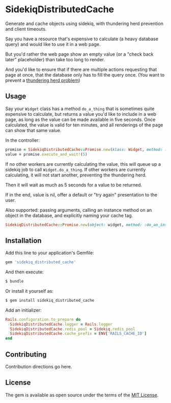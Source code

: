 # SidekiqDistributedCache

Generate and cache objects using sidekiq, with thundering herd prevention and client timeouts.

Say you have a resource that's expensive to calculate (a heavy database query) and would like to use it in a web page.

But you'd rather the web page show an empty value (or a "check back later" placeholder) than take too long to render.

And you'd like to ensure that if there are multiple actions requesting that page at once, that the database only has to fill the query once.  (You want to prevent a [thundering herd problem](https://en.wikipedia.org/wiki/Thundering_herd_problem))

## Usage

Say your `Widget` class has a method `do_a_thing` that is sometimes quite expensive to calculate, but returns a value you'd like to include in a web page, as long as the value can be made available in five seconds.  Once calculated, the value is valid for ten minutes, and all renderings of the page can show that same value.

In the controller:

```ruby
promise = SidekiqDistributedCache::Promise.new(klass: Widget, method: :do_a_thing, expires_in: 10 * 60)
value = promise.execute_and_wait!(5)
```

If no other workers are currently calculating the value, this will queue up a sidekiq job to call `Widget.do_a_thing`.  If other workers are currently calculating, it will not start another, preventing the thundering herd.

Then it will wait as much as 5 seconds for a value to be returned.

If in the end, value is nil, offer a default or "try again" presentation to the user.

Also supported: passing arguments, calling an instance method on an object in the database, and explicitly naming your cache tag.

```ruby
SidekiqDistributedCache::Promise.new(object: widget, method: :do_an_instance_thing, args: ['fun', 12], expires_in: 10 * 60)
```

## Installation
Add this line to your application's Gemfile:

```ruby
gem 'sidekiq_distributed_cache'
```

And then execute:
```bash
$ bundle
```

Or install it yourself as:
```bash
$ gem install sidekiq_distributed_cache
```

Add an initializer:
```ruby
Rails.configuration.to_prepare do
  SidekiqDistributedCache.logger = Rails.logger
  SidekiqDistributedCache.redis_pool = Sidekiq.redis_pool
  SidekiqDistributedCache.cache_prefix = ENV['RAILS_CACHE_ID']
end
```

## Contributing
Contribution directions go here.

## License
The gem is available as open source under the terms of the [MIT License](https://opensource.org/licenses/MIT).
